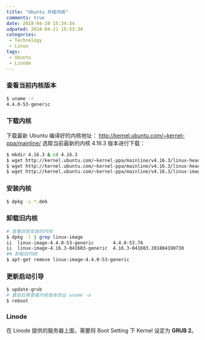 ```yaml
---
title: "Ubuntu 升级内核"
comments: true
date: 2018-04-20 15:34:34
udpated: 2018-04-21 15:53:34
categories:
 - Technology
 - Linux
tags:
 - Ubuntu
 - Linode
---
```


### 查看当前内核版本
```sh
$ uname -r
4.4.0-53-generic
```

### 下载内核
下载最新 Ubuntu 编译好的内核地址： http://kernel.ubuntu.com/~kernel-ppa/mainline/
选取当前最新的内核 4.16.3 版本进行下载：
```sh
$ mkdir 4.16.3 & cd 4.16.3
$ wget http://kernel.ubuntu.com/~kernel-ppa/mainline/v4.16.3/linux-headers-4.16.3-041603_4.16.3-041603.201804190730_all.deb
$ wget http://kernel.ubuntu.com/~kernel-ppa/mainline/v4.16.3/linux-headers-4.16.3-041603-generic_4.16.3-041603.201804190730_amd64.deb
$ wget http://kernel.ubuntu.com/~kernel-ppa/mainline/v4.16.3/linux-image-4.16.3-041603-generic_4.16.3-041603.201804190730_amd64.deb
```

### 安装内核
```sh
$ dpkg -i *.deb
```

### 卸载旧内核
```sh
# 查看目前安装的内核
$ dpkg -l | grep linux-image
ii  linux-image-4.4.0-53-generic       4.4.0-53.74                        amd64        Linux kernel image for version 4.4.0 on 64 bit x86 SMP
ii  linux-image-4.16.3-041603-generic  4.16.3-041603.201804190730         amd64        Linux kernel image for version 4.16.3 on 64 bit x86 SMP
## 卸载旧内核
$ apt-get remove linux-image-4.4.0-53-generic
```

### 更新启动引导
```sh
$ update-grub
# 重启后再查看内核版本验证 uname -a
$ reboot
```
<!-- more -->

### Linode
在 Linode 提供的服务器上面，需要将 Boot Setting 下 Kernel 设定为 **GRUB 2**。
